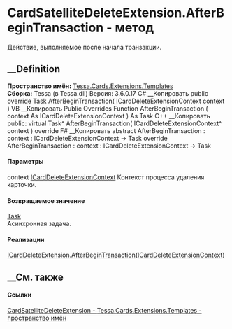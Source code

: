# CardSatelliteDeleteExtension.AfterBeginTransaction - метод
Действие, выполняемое после начала транзакции.
##  __Definition
 **Пространство имён:**
[Tessa.Cards.Extensions.Templates](N_Tessa_Cards_Extensions_Templates.htm)  
 **Сборка:** Tessa (в Tessa.dll) Версия: 3.6.0.17
C# __Копировать
     public override Task AfterBeginTransaction(
    	ICardDeleteExtensionContext context
    )
VB __Копировать
     Public Overrides Function AfterBeginTransaction ( 
    	context As ICardDeleteExtensionContext
    ) As Task
C++ __Копировать
     public:
    virtual Task^ AfterBeginTransaction(
    	ICardDeleteExtensionContext^ context
    ) override
F# __Копировать
     abstract AfterBeginTransaction : 
            context : ICardDeleteExtensionContext -> Task 
    override AfterBeginTransaction : 
            context : ICardDeleteExtensionContext -> Task 
#### Параметры
context
[ICardDeleteExtensionContext](T_Tessa_Cards_Extensions_ICardDeleteExtensionContext.htm)
    Контекст процесса удаления карточки.
#### Возвращаемое значение
[Task](https://learn.microsoft.com/dotnet/api/system.threading.tasks.task)  
Асинхронная задача.
#### Реализации
[ICardDeleteExtension.AfterBeginTransaction(ICardDeleteExtensionContext)](M_Tessa_Cards_Extensions_ICardDeleteExtension_AfterBeginTransaction.htm)  
##  __См. также
#### Ссылки
[CardSatelliteDeleteExtension -
](T_Tessa_Cards_Extensions_Templates_CardSatelliteDeleteExtension.htm)
[Tessa.Cards.Extensions.Templates - пространство
имён](N_Tessa_Cards_Extensions_Templates.htm)
